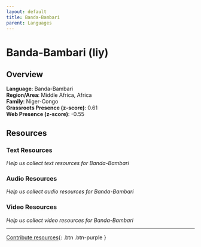 ```yaml
---
layout: default
title: Banda-Bambari
parent: Languages
---
```


# Banda-Bambari (liy)

## Overview

**Language**: Banda-Bambari  
**Region/Area**: Middle Africa, Africa  
**Family**: Niger-Congo  
**Grassroots Presence (z-score)**: 0.61  
**Web Presence (z-score)**: -0.55  

## Resources

### Text Resources
*Help us collect text resources for Banda-Bambari*

### Audio Resources
*Help us collect audio resources for Banda-Bambari*

### Video Resources
*Help us collect video resources for Banda-Bambari*

---

[Contribute resources](https://forms.office.com/e/1SfLJx3u1r){: .btn .btn-purple }
